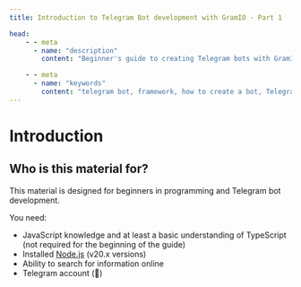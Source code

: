 ```yaml
---
title: Introduction to Telegram Bot development with GramIO - Part 1

head:
    - - meta
      - name: "description"
        content: "Beginner's guide to creating Telegram bots with GramIO. Basic introduction and requirements to get started with development."

    - - meta
      - name: "keywords"
        content: "telegram bot, framework, how to create a bot, Telegram, Telegram Bot API, GramIO, TypeScript, JavaScript, Node.JS, Nodejs, beginner's guide, bot creation tutorials, bot development basics, first steps with GramIO, basic knowledge for telegram bots, introduction to bot development, bot creation requirements, bot building lessons"
---
```


# Introduction

## Who is this material for?

This material is designed for beginners in programming and Telegram bot development.

You need:

- JavaScript knowledge and at least a basic understanding of TypeScript (not required for the beginning of the guide)
- Installed [Node.js](https://nodejs.org/en) (v20.x versions)
- Ability to search for information online
- Telegram account (🤯) 